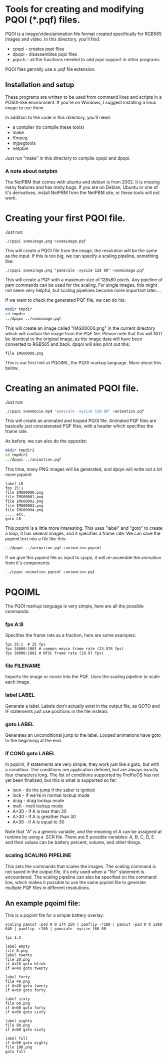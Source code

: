 # Tools for creating and modifying PQOI (*.pqf) files.

PQOI is a image/video/animation file format created specifically
for RGB565 images and video. In this directory, you'll find:

* cpqoi - creates pqoi files
* dpqoi - disassembles pqoi files
* pqoi.h - all the functions needed to add pqoi support in other programs

PQOI files genrally use a .pqf file extension.

## Installation and setup

These programs are written to be used from command lines and scripts in a POSIX-like environment.
If you're on Windows, I suggest installing a linux image to use them.

In addition to the code in this directory, you'll need:

* a compiler (to compile these tools)
* make
* ffmpeg
* mjpegtools
* netpbm

Just run "make" in this directory to compile cpqoi and dpqoi.

### A note about netpbm
The NetPBM that comes with ubuntu and debian is from 2002. It is missing many features and has many bugs.
If you are on Debian, Ubuntu or one of it's derivatives, install NetPBM from the NetPBM site, or these tools will not work.

# Creating your first PQOI file.

Just run:
```
./cpqoi someimage.png >someimage.pqf
```

This will create a PQOI file from the image, the resolution will be the same as the input.
If this is too big, we can specify a scaling pipeline, something like:

```
./cpqoi someinage.png "pamscale -xysize 128 80" >someimage.pqf
```

This will create a PQF with a maximum size of 128x80 pixels. Any pipeline of pam commands can be used for the scaling.
For single images, this might not seem very helpful, but scaling pipelines become more important later....

If we want to check the generated PQF file, we can do his:
```sh
mkdir tmpdir
cd tmpdir
../dpqoi ../someimage.pqf
```

This will create an image called "IMG00000.png" in the current directory which will contain the image from the PQF file.
Please note that this will NOT be identical to the original image, as the image data will have been converted to RGB565 and back.
dpqoi will also print out this:

```
file IMG00000.png
```

This is our first hint at PQOIML, the PQOI markup language. More about this below.

# Creating an animated PQOI file.

Just run:
```sh
./cpqoi somemovie.mp4 "pamscale -xysize 128 80" >animation.pqf
```

This will create an animated and looped PQOI file.
Animated PQF files are basically just concatenated PQF files, with a header which specifies the frame rate.

As before, we can also do the opposite:

```sh
mkdir tmpdir2
cd tmpdir2
../dpqoi ../animation.pqf
```

This time, many PNG images will be generated, and dpqoi will write out a lot more pqoiml:

```
label L0
fps 25:1
file IMG00000.png
file IMG00001.png
file IMG00002.png
file IMG00003.png
file IMG00004.png
.... etc.
goto L0
```

This pqoiml is a little more interesting. This uses "label" and "goto" to create a loop, it has several images, and it specifies a frame rate.
We can save the pqoiml text into a file like this:

```sh
../dpqoi ../animation.pqf >animation.pqoiml
```

If we give this pqoiml file as input to cpqoi, it will re-assemble the animation from it's components:

```sh
../cpqoi animation.pqoiml >animation.pqf
```

# PQOIML

The PQOI markup language is very simple, here are all the possible commands:

### fps A:B

Specifies the frame rate as a fraction, here are some examples:

```
fps 25:1  # 25 fps
fps 24000:1001 # common movie frame rate (23.976 fps)
fps 30000:1001 # NTSC frame rate (29.97 fps)
```

### file FILENAME

Imports the image or movie into the PQF.
Uses the scaling pipeline to scale each image.

### label LABEL

Generate a label. Labels don't actually exist in the output file, as GOTO and IF statements
just use positions in the file instead.

### goto LABEL

Generates an unconditional jump to the label.
Looped animations have goto to the beginning at the end.

### if COND goto LABEL

In pqoiml, if statements are very simple, they work just like a goto, but with
a condition. The conditions are application defined, but are always exactly
four characters long. The list of conditions supported by ProffieOS has not
yet been finalized, but this is what is supported so far:

* ison - do the jump if the saber is ignited
* lock - if we're in normal lockup mode
* drag - drag lockup mode
* melt - melt lockup mode
* A<30 - if A is less than 30
* A>30 - if A is greather than 30
* A=30 - if A is equal to 30

Note that "A" is a generic variable, and the meaning of A can be assigned at
runtime by using a .SCR file. There are 5 possible variables: A, B, C, D, E
and their values can be battery percent, volume, and other things.

### scaling SCALING PIPELINE

This sets the commands that scales the images. The scaling command is
not saved in the output file, it's only used when a "file" statement
is encountered. The scaling pipeline can also be specified on the command line,
which makes it possible to use the same pqoiml file to generate multiple
PQF files in different resolutions.

## An example pqoiml file:

This is a pqoiml file for a simple battery overlay:

```
scaling pamcut -pad 0 0 174 250 | pamflip -r180 | pamcut -pad 0 0 1280 640 | pamflip -r180 | pamscale -xysize 160 80

fps 1:2

label empty
file 0.png
label twenty
file 20.png
if A<10 goto blink
if A<40 goto twenty

label forty
file 40.png
if A<40 goto twenty
if A<60 goto forty

label sixty
file 60.png
if A<60 goto forty
if A<80 goto sixty

label eighty
file 80.png
if A<80 goto sixty

label full
if A<90 goto eighty
file 100.png
goto full
```
